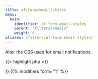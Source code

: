 ```yaml
---
title: af/form/email/styles
menu:
  main:
    identifier: af-form-email-styles
    parent: "filters/emails"
    weight: 6
aliases: /filters/af-form-email-styles/
---
```


Alter the CSS used for email notifications.

{{< highlight php >}}
<?php

function filter_email_styles( $styles, $email, $form ) {
  // Remove all default styles
  return '';
}
add_filter( 'af/form/email/styles/key=FORM_KEY', 'filter_email_styles', 10, 3 );

{{< / highlight >}}

{{% modifiers form="1" %}}